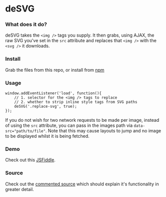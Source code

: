 deSVG
=====

### What does it do?

deSVG takes the `<img />` tags you supply. It then grabs, using AJAX, the raw SVG you've set in the `src` attribute and replaces that `<img />` with the `<svg />` it downloads.

### Install

Grab the files from this repo, or install from [npm](https://www.npmjs.com/package/desvg)

### Usage

    window.addEventListener('load', function(){
     	// 1. selector for the <img /> tags to replace
     	// 2. whether to strip inline style tags from SVG paths
    	deSVG('.replace-svg', true);
    });

If you do not wish for two network requests to be made per image, instead of using the `src` attribute, you can pass in the images path via `data-src="path/to/file"`. Note that this may cause layouts to jump and no image to be displayed whilst it is being fetched.

### Demo

Check out this [JSFiddle](http://jsfiddle.net/benhowdle89/ujxomdgc/14/).

### Source

Check out the [commented source](https://github.com/benhowdle89/deSVG/blob/gh-pages/desvg.js) which should explain it's functionality in greater detail.
